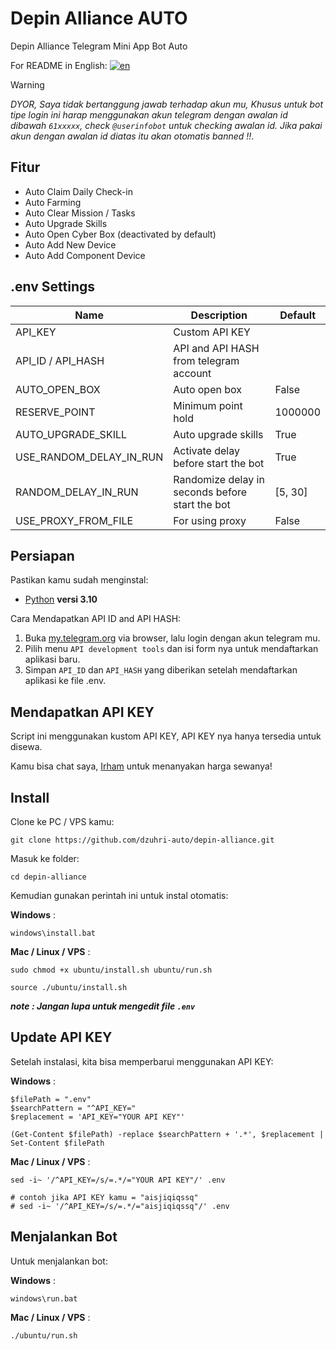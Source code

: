 # Depin Alliance AUTO

Depin Alliance Telegram Mini App Bot Auto

For README in English: [![en](https://img.shields.io/badge/README-en-red.svg)](https://github.com/dzuhri-auto/depin-alliance/blob/master/README.md)

> [!WARNING]
> *DYOR, Saya tidak bertanggung jawab terhadap akun mu, Khusus untuk bot tipe login ini harap menggunakan akun telegram dengan awalan id dibawah `61xxxxx`, check `@userinfobot` untuk checking awalan id. Jika pakai akun dengan awalan id diatas itu akan otomatis banned !!*.

## Fitur

- Auto Claim Daily Check-in
- Auto Farming
- Auto Clear Mission / Tasks
- Auto Upgrade Skills
- Auto Open Cyber Box (deactivated by default)
- Auto Add New Device
- Auto Add Component Device

## .env Settings

| Name                    | Description                                     | Default |
| ----------------------- | ----------------------------------------------- | ------- |
| API_KEY                 | Custom API KEY                                  |         |
| API_ID / API_HASH       | API and API HASH from telegram account          |         |
| AUTO_OPEN_BOX           | Auto open box                                   | False   |
| RESERVE_POINT           | Minimum point hold                              | 1000000 |
| AUTO_UPGRADE_SKILL      | Auto upgrade skills                             | True    |
| USE_RANDOM_DELAY_IN_RUN | Activate delay before start the bot             | True    |
| RANDOM_DELAY_IN_RUN     | Randomize delay in seconds before start the bot | [5, 30] |
| USE_PROXY_FROM_FILE     | For using proxy                                 | False   |

## Persiapan

Pastikan kamu sudah menginstal:

- [Python](https://www.python.org/downloads/release/python-31014/) **versi 3.10**

Cara Mendapatkan API ID and API HASH:

1. Buka [my.telegram.org](https://my.telegram.org/) via browser, lalu login dengan akun telegram mu.
2. Pilih menu `API development tools` dan isi form nya untuk mendaftarkan aplikasi baru.
3. Simpan `API_ID` dan `API_HASH` yang diberikan setelah mendaftarkan aplikasi ke file .env.

## Mendapatkan API KEY

Script ini menggunakan kustom API KEY, API KEY nya hanya tersedia untuk disewa.

Kamu bisa chat saya, [Irham](https://t.me/irhamdz) untuk menanyakan harga sewanya!

## Install

Clone ke PC / VPS kamu:

```shell
git clone https://github.com/dzuhri-auto/depin-alliance.git
```

Masuk ke folder:

```shell
cd depin-alliance
```

Kemudian gunakan perintah ini untuk instal otomatis:

**Windows** :

```shell
windows\install.bat
```

**Mac / Linux / VPS** :

```shell
sudo chmod +x ubuntu/install.sh ubuntu/run.sh
```

```shell
source ./ubuntu/install.sh
```

***note : Jangan lupa untuk mengedit file `.env`***

## Update API KEY

Setelah instalasi, kita bisa memperbarui menggunakan API KEY:

**Windows** :

```shell
$filePath = ".env"
$searchPattern = "^API_KEY="
$replacement = 'API_KEY="YOUR API KEY"'

(Get-Content $filePath) -replace $searchPattern + '.*', $replacement | Set-Content $filePath
```

**Mac / Linux / VPS** :

```shell
sed -i~ '/^API_KEY=/s/=.*/="YOUR API KEY"/' .env

# contoh jika API KEY kamu = "aisjiqiqssq"
# sed -i~ '/^API_KEY=/s/=.*/="aisjiqiqssq"/' .env
```

## Menjalankan Bot

Untuk menjalankan bot:

**Windows** :

```shell
windows\run.bat
```

**Mac / Linux / VPS** :

```shell
./ubuntu/run.sh
```
